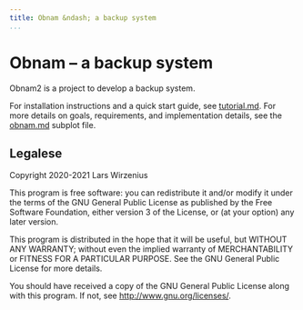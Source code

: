 ```yaml
---
title: Obnam &ndash; a backup system
...
```


# Obnam &ndash; a backup system

Obnam2 is a project to develop a backup system.

For installation instructions and a quick start guide, see
[tutorial.md](tutorial.md). For more details on goals, requirements, and
implementation details, see the [obnam.md](obnam.md) subplot file.

## Legalese

Copyright 2020-2021  Lars Wirzenius

This program is free software: you can redistribute it and/or modify
it under the terms of the GNU General Public License as published by
the Free Software Foundation, either version 3 of the License, or
(at your option) any later version.

This program is distributed in the hope that it will be useful,
but WITHOUT ANY WARRANTY; without even the implied warranty of
MERCHANTABILITY or FITNESS FOR A PARTICULAR PURPOSE.  See the
GNU General Public License for more details.

You should have received a copy of the GNU General Public License
along with this program. If not, see <http://www.gnu.org/licenses/>.
